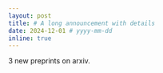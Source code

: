 ```yaml
---
layout: post
title: # A long announcement with details
date: 2024-12-01 # yyyy-mm-dd
inline: true
---
```


3 new preprints on arxiv.
